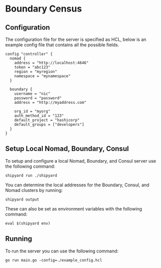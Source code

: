 # Boundary Census

## Configuration

The configuration file for the server is specified as HCL, below is an example config file that contains all the possible
fields.

```hcl
config "controller" {
  nomad {
    address = "http://localhost:4646"
    token = "abc123" 
    region = "myregion"
    namespace = "mynamespace"
  }

  boundary {
    username = "nic"
    password = "password"
    address = "http://myaddress.com"

    org_id = "myorg"
    auth_method_id = "123"
    default_project = "hashicorp"
    default_groups = ["developers"]
  }
}
```

## Setup Local Nomad, Boundary, Consul

To setup and configure a local Nomad, Boundary, and Consul server use the following command:

```shell
shipyard run ./shipyard
```

You can determine the local addresses for the Boundary, Consul, and Nomad clusters by running:

```
shipyard output
```

These can also be set as environment variables with the following command:

```
eval $(shipyard env)
```

## Running

To run the server you can use the following command:

```shell
go run main.go -config=./example_config.hcl
```
